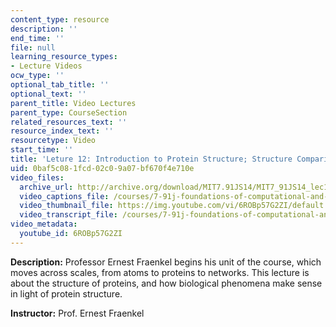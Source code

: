 ```yaml
---
content_type: resource
description: ''
end_time: ''
file: null
learning_resource_types:
- Lecture Videos
ocw_type: ''
optional_tab_title: ''
optional_text: ''
parent_title: Video Lectures
parent_type: CourseSection
related_resources_text: ''
resource_index_text: ''
resourcetype: Video
start_time: ''
title: 'Leture 12: Introduction to Protein Structure; Structure Comparison and Classification'
uid: 0baf5c08-1fcd-02c0-9a07-bf670f4e710e
video_files:
  archive_url: http://archive.org/download/MIT7.91JS14/MIT7_91JS14_lec12_300k.mp4
  video_captions_file: /courses/7-91j-foundations-of-computational-and-systems-biology-spring-2014/46480fcbb76f549f8b4da337d5a9f5f7_6ROBp57G2ZI.vtt
  video_thumbnail_file: https://img.youtube.com/vi/6ROBp57G2ZI/default.jpg
  video_transcript_file: /courses/7-91j-foundations-of-computational-and-systems-biology-spring-2014/2593416a2759696d33f3ac0e529632aa_6ROBp57G2ZI.pdf
video_metadata:
  youtube_id: 6ROBp57G2ZI
---
```


**Description:** Professor Ernest Fraenkel begins his unit of the course, which moves across scales, from atoms to proteins to networks. This lecture is about the structure of proteins, and how biological phenomena make sense in light of protein structure.

**Instructor:** Prof. Ernest Fraenkel

